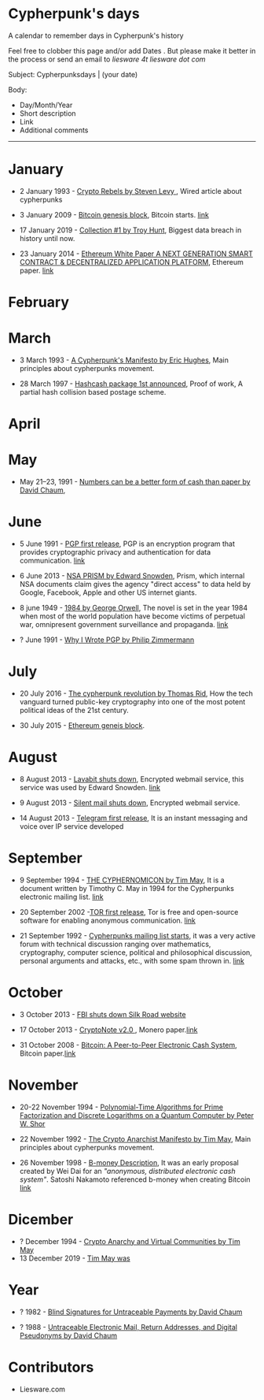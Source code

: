 # Cypherpunk's days
A calendar to remember days in Cypherpunk's  history

Feel free to clobber this page and/or add Dates . But please make it better in the process or send an email to _liesware 4t liesware dot com_

Subject: Cypherpunksdays | (your date)

Body:
* Day/Month/Year 
* Short description
* Link
* Additional comments

***

# January
* 2 January 1993 - [Crypto Rebels by Steven Levy ](https://www.wired.com/1993/02/crypto-rebels/), Wired article about cypherpunks

* 3 January 2009 - [Bitcoin genesis block](https://blockexplorer.com/block/000000000019d6689c085ae165831e934ff763ae46a2a6c172b3f1b60a8ce26f), Bitcoin starts. [link](https://www.wired.com/2011/11/mf-bitcoin/)

* 17 January 2019 - [Collection #1 by Troy Hunt](https://www.troyhunt.com/the-773-million-record-collection-1-data-reach/), Biggest data breach in history until now.

* 23 January 2014 - [Ethereum White Paper A NEXT GENERATION SMART CONTRACT & DECENTRALIZED APPLICATION PLATFORM](https://www.weusecoins.com/assets/pdf/library/Ethereum_white_paper-a_next_generation_smart_contract_and_decentralized_application_platform-vitalik-buterin.pdf), Ethereum paper. [link](https://blog.ethereum.org/2014/01/23/ethereum-now-going-public/)

# February

# March
* 3 March 1993 - [A Cypherpunk's Manifesto by  Eric Hughes](https://www.activism.net/cypherpunk/manifesto.html), Main principles 
about cypherpunks movement.

* 28 March 1997 - [Hashcash package 1st announced](http://www.hashcash.org/papers/announce.txt), Proof of work, A partial hash 
collision based postage scheme.

# April

# May
* May 21–23, 1991 - [Numbers can be a better form of cash than paper by David Chaum](https://link.springer.com/chapter/10.1007%2F3-540-57341-0_61), 

# June
* 5 June 1991 - [PGP first release](https://www.philzimmermann.com/EN/news/PGP_10thAnniversary.html),  PGP is an encryption 
program that provides cryptographic privacy and authentication for data communication. [link](https://en.wikipedia.org/wiki/Pretty_Good_Privacy)

* 6 June 2013 - [NSA PRISM by Edward Snowden](https://www.theguardian.com/world/2013/jun/23/edward-snowden-nsa-files-timeline), 
Prism, which internal NSA documents claim gives the agency "direct access" to data held by Google, Facebook, Apple and other US 
internet giants. 

* 8 june 1949 - [1984 by George Orwell](http://gutenberg.net.au/ebooks01/0100021.txt), The novel is set in the year 1984 when 
most of the world population have become victims of perpetual war, omnipresent government surveillance and propaganda. [link](https://en.wikipedia.org/wiki/Nineteen_Eighty-Four)

* ? June 1991 - [Why I Wrote PGP by Philip Zimmermann](https://www.philzimmermann.com/EN/essays/WhyIWrotePGP.html)

# July
* 20 July 2016 - [The cypherpunk revolution by Thomas Rid](http://projects.csmonitor.com/cypherpunk), 
How the tech vanguard turned public-key cryptography into one of the most potent political ideas of the 21st century.

* 30 July 2015 - [Ethereum geneis block](https://etherscan.io/block/0).

# August
* 8 August 2013 - [Lavabit shuts down](https://web.archive.org/web/20130809031439/https://lavabit.com/),  Encrypted webmail 
service, this service was used by Edward Snowden. [link](https://www.forbes.com/sites/kashmirhill/2013/08/08/email-company-reportedly-used-by-edward-snowden-shuts-down-rather-than-hand-data-over-to-feds/)

* 9 August 2013 - [Silent mail shuts down](https://www.forbes.com/sites/parmyolson/2013/08/09/encryption-app-silent-circle-shuts-down-e-mail-service-to-prevent-spying/), Encrypted webmail service.

* 14 August 2013 - [Telegram first release](https://telegram.org/faq#q-how-old-is-telegram), It is an instant messaging and voice 
over IP service developed

# September
* 9 September 1994 - [THE CYPHERNOMICON by Tim May](https://nakamotoinstitute.org/static/docs/cyphernomicon.txt), It is a 
document written by Timothy  C. May in 1994 for the Cypherpunks electronic mailing list. [link](https://en.wikipedia.org/wiki/Cyphernomicon)

* 20 September 2002 -[TOR first release](http://archives.seul.org/or/dev/Sep-2002/msg00019.html), Tor is free and open-source 
software for enabling anonymous communication. [link](https://en.wikipedia.org/wiki/Tor_(anonymity_network))


* 21 September 1992 - [Cypherpunks mailing list starts](https://cypherpunks.venona.com/raw/cyp-1992.txt), it was a very active 
forum with technical discussion ranging over mathematics, cryptography, computer science, political and philosophical discussion, 
personal arguments and attacks, etc., with some spam thrown in. [link](https://cryptoanarchy.wiki/getting-started/what-is-the-cypherpunks-mailing-list)

# October
* 3 October 2013 - [FBI shuts down Silk Road website](https://www.bbc.com/news/av/technology-24378137/fbi-shuts-down-silk-road-website)

* 17 October 2013 - [CryptoNote v2.0 ](https://lab.getmonero.org/pubs/whitepaper.pdf), Monero paper.[link](https://www.wired.com/2017/01/monero-drug-dealers-cryptocurrency-choice-fire/)

* 31 October 2008 - [Bitcoin: A Peer-to-Peer Electronic Cash System](https://nakamotoinstitute.org/bitcoin/), Bitcoin paper.[link](https://en.wikipedia.org/wiki/Bitcoin) 


# November
* 20-22 November 1994 - [Polynomial-Time Algorithms for Prime Factorization and Discrete Logarithms on a Quantum Computer by Peter W. Shor](https://arxiv.org/abs/quant-ph/9508027v2)

* 22 November 1992 - [The Crypto Anarchist Manifesto by Tim May](https://www.activism.net/cypherpunk/crypto-anarchy.html), Main principles about cypherpunks movement.

* 26 November 1998 - [B-money Description](http://www.weidai.com/bmoney.txt), It was an early proposal created by Wei Dai for an 
_"anonymous, distributed electronic cash system"_. Satoshi Nakamoto referenced b-money when creating Bitcoin  [link](https://cypherpunks.venona.com/date/1998/11/msg00941.html)

# Dicember
* ? December 1994 - [Crypto Anarchy and Virtual Communities by Tim May](https://nakamotoinstitute.org/virtual-communities/)
* 13 December 2019 - [Tim May was](https://www.nytimes.com/2018/12/21/obituaries/timothy-c-may-dead.html)

# Year

* ? 1982  - [Blind Signatures for Untraceable Payments by David Chaum](https://nakamotoinstitute.org/literature/blind-signatures/)

* ? 1988 - [Untraceable Electronic Mail, Return Addresses, and Digital Pseudonyms by David Chaum](https://nakamotoinstitute.org/authors/david-chaum/)

# Contributors

* Liesware.com
